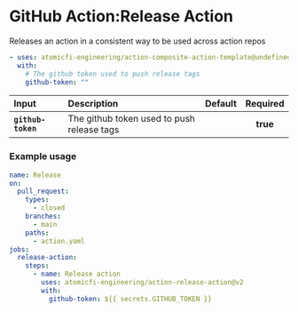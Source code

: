 <!-- start title -->

# GitHub Action:Release Action

<!-- end title -->
<!-- start description -->

Releases an action in a consistent way to be used across action repos

<!-- end description -->
<!-- start contents -->
<!-- end contents -->
<!-- start usage -->

```yaml
- uses: atomicfi-engineering/action-composite-action-template@undefined
  with:
    # The github token used to push release tags
    github-token: ""
```

<!-- end usage -->
<!-- start inputs -->

| **Input**           | **Description**                             | **Default** | **Required** |
| :------------------ | :------------------------------------------ | :---------: | :----------: |
| **`github-token`** | The github token used to push release tags  |             |   **true**   |

<!-- end inputs -->
<!-- start outputs -->
<!-- end outputs -->
<!-- start examples -->

### Example usage

```yaml
name: Release
on:
  pull_request:
    types:
      - closed
    branches:
      - main
    paths:
      - action.yaml
jobs:
  release-action:
    steps:
      - name: Release action
        uses: atomicfi-engineering/action-release-action@v2
        with:
          github-token: ${{ secrets.GITHUB_TOKEN }}  

```

<!-- end examples -->